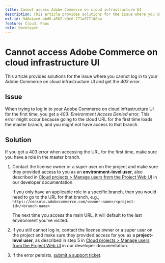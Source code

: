 ```yaml
---
title: Cannot access Adobe Commerce on cloud infrastructure UI
description: This article provides solutions for the issue where you cannot log in to your Adobe Commerce on cloud infrastructure UI and get the "403 error".
exl-id: 948e4acd-abd6-4562-b9c0-771a977188ba
feature: Cloud, Paas
role: Developer
---
```

# Cannot access Adobe Commerce on cloud infrastructure UI

This article provides solutions for the issue where you cannot log in to your Adobe Commerce on cloud infrastructure UI and get the *403 error*.

## Issue

When trying to log in to your Adobe Commerce on cloud infrastructure UI for the first time, you get a *403: Environment Access Denied* error. This error might occur because going to the cloud URL for the first time loads the master branch, and you might not have access to that branch.

## Solution

If you get a 403 error when accessing the URL for the first time, make sure you have a role in the master branch.

1. Сontact the license owner or a super user on the project and make sure they provided access to you as an **environment-level user**, also described in [Cloud projects > Manage users from the Project Web UI](https://experienceleague.adobe.com/docs/commerce-cloud-service/user-guide/project/user-access.html) in our developer documentation.

    If you only have an applicable role in a specific branch, then you would need to go to the URL for that branch, e.g., 
    `https://console.adobecommerce.com/<owner-name>/<project-id>/<branch-name>`

    The next time you access the main URL, it will default to the last environment you've visited.

1. If you still cannot log in, сontact the license owner or a super user on the project and make sure they provided access for you as a **project-level user**, as described in step 5 in [Cloud projects > Manage users from the Project Web UI](https://experienceleague.adobe.com/docs/commerce-cloud-service/user-guide/project/user-access.html) in our developer documentation.
1. If the error persists, [submit a support ticket](/help/help-center-guide/help-center/magento-help-center-user-guide.md#submit-ticket).

